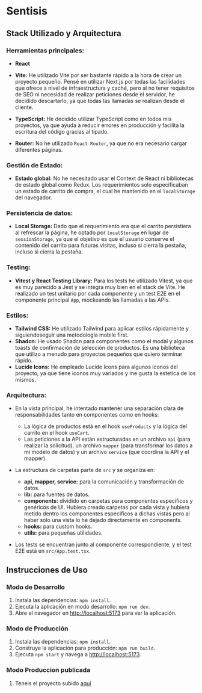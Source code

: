 # Sentisis

## Stack Utilizado y Arquitectura

### Herramientas principales:

- **React**

- **Vite:** He utilizado Vite por ser bastante rápido a la hora de crear un proyecto pequeño. Pensé en utilizar Next.js por todas las facilidades que ofrece a nivel de infraestructura y caché, pero al no tener requisitos de SEO ni necesidad de realizar peticiones desde el servidor, he decidido descartarlo, ya que todas las llamadas se realizan desde el cliente.

- **TypeScript:** He decidido utilizar TypeScript como en todos mis proyectos, ya que ayuda a reducir errores en producción y facilita la escritura del código gracias al tipado.

- **Router:** No he utilizado `React Router`, ya que no era necesario cargar diferentes páginas.

### Gestión de Estado:

- **Estado global:** No he necesitado usar el Context de React ni bibliotecas de estado global como Redux. Los requerimientos solo especificaban un estado de carrito de compra, el cual he mantenido en el `localStorage` del navegador.

### Persistencia de datos:

- **Local Storage:** Dado que el requerimiento era que el carrito persistiera al refrescar la página, he optado por `localStorage` en lugar de `sessionStorage`, ya que el objetivo es que el usuario conserve el contenido del carrito para futuras visitas, incluso si cierra la pestaña, incluso si cierra la pestaña.

### Testing:

- **Vitest y React Testing Library:** Para los tests he utilizado Vitest, ya que es muy parecido a Jest y se integra muy bien en el stack de Vite. He realizado un test unitario por cada componente y un test E2E en el componente principal `App`, mockeando las llamadas a las APIs.

### Estilos:

- **Tailwind CSS:** He utilizado Tailwind para aplicar estilos rápidamente y siguiendoseguir una metodología mobile first.
- **Shadcn:** He usado Shadcn para componentes como el modal y algunos toasts de confirmación de selección de productos. Es una biblioteca que utilizo a menudo para proyectos pequeños que quiero terminar rápido.
- **Lucide Icons:** He empleado Lucide Icons para algunos íconos del proyecto, ya que tiene iconos muy variados y me gusta la estetica de los mismos.

### Arquitectura:

- En la vista principal, he intentado mantener una separación clara de responsabilidades tanto en componentes como en hooks:

  - La lógica de productos está en el hook `useProducts` y la lógica del carrito en el hook `useCart`.
  - Las peticiones a la API están estructuradas en un archivo `api` (para realizar la solicitud), un archivo `mapper` (para transformar los datos a mi modelo de datos) y un archivo `service` (que coordina la API y el mapper).

- La estructura de carpetas parte de `src` y se organiza en:

  - **api, mapper, service:** para la comunicación y transformación de datos.
  - **lib:** para fuentes de datos.
  - **components:** dividido en carpetas para componentes específicos y genéricos de UI. Hubiera creado carpetas por cada vista y hubiera metido dentro los componentes especificos a dichas vistas pero al haber solo una vista lo he dejado directamente en components.
  - **hooks:** para custom hooks.
  - **utils:** para pequeñas utilidades.

- Los tests se encuentran junto al componente correspondiente, y el test E2E está en `src/App.test.tsx`.

## Instrucciones de Uso

### Modo de Desarrollo

1. Instala las dependencias: `npm install`.
2. Ejecuta la aplicación en modo desarrollo: `npm run dev`.
3. Abre el navegador en [http://localhost:5173](http://localhost:5173) para ver la aplicación.

### Modo de Producción

1. Instala las dependencias: `npm install`.
2. Construye la aplicación para producción: `npm run build`.
3. Ejecuta `npm start` y navega a [http://localhost:5173](http://localhost:5173).

### Modo Produccion publicada

1. Teneis el proyecto subido [aquí](https://sentisis.vercel.app)
